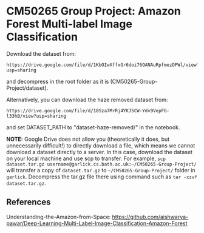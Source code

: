 # CM50265 Group Project: Amazon Forest Multi-label Image Classification

Download the dataset from:

    https://drive.google.com/file/d/1KbOIwXffxGr6doi76OANAuRpfmezDPWl/view?usp=sharing

and decompress in the root folder as it is (CM50265-Group-Project/dataset). 

Alternatively, you can download the haze removed dataset from: 

    https://drive.google.com/file/d/18Sza7MrRj4YKJSCW-Ydv9VepFG-l33hB/view?usp=sharing

and set DATASET_PATH to "dataset-haze-removed/" in the notebook.


**NOTE:** Google Drive does not allow you (theoretically it does, but unnecessarily difficult!) to directly download a file, which means we cannot download a dataset directly to a server. In this case, download the dataset on your local machine and use scp to transfer. For example, ```scp dataset.tar.gz username@garlick.cs.bath.ac.uk:~/CM50265-Group-Project/``` will transfer a copy of ```dataset.tar.gz``` to ```~/CM50265-Group-Project/``` folder in ```garlick```. Decompress the tar.gz file there using command such as ```tar -xzvf dataset.tar.gz```.


## References

Understanding-the-Amazon-from-Space: https://github.com/aishwarya-pawar/Deep-Learning-Multi-Label-Image-Classification-Amazon-Forest
